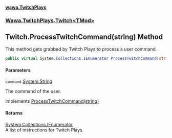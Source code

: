 #### [wawa.TwitchPlays](index.md 'index')
### [Wawa.TwitchPlays](Wawa.TwitchPlays.md 'Wawa.TwitchPlays').[Twitch&lt;TMod&gt;](Twitch{TMod}.md 'Wawa.TwitchPlays.Twitch<TMod>')

## Twitch<TMod>.ProcessTwitchCommand(string) Method

This method gets grabbed by Twitch Plays to process a user command.

```csharp
public virtual System.Collections.IEnumerator ProcessTwitchCommand(string command);
```
#### Parameters

<a name='Wawa.TwitchPlays.Twitch_TMod_.ProcessTwitchCommand(string).command'></a>

`command` [System.String](https://docs.microsoft.com/en-us/dotnet/api/System.String 'System.String')

The command of the user.

Implements [ProcessTwitchCommand(string)](ITwitchSupportable.ProcessTwitchCommand(string).md 'Wawa.TwitchPlays.Domains.ITwitchSupportable.ProcessTwitchCommand(string)')

#### Returns
[System.Collections.IEnumerator](https://docs.microsoft.com/en-us/dotnet/api/System.Collections.IEnumerator 'System.Collections.IEnumerator')  
A list of instructions for Twitch Plays.